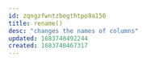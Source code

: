 ```yaml
---
id: zqngzfwntzbegthtpo8a150
title: rename()
desc: "changes the names of columns"
updated: 1683748492244
created: 1683748467317
---
```


